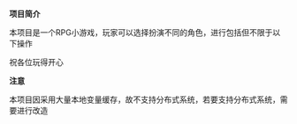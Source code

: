 **项目简介**

本项目是一个RPG小游戏，玩家可以选择扮演不同的角色，进行包括但不限于以下操作

祝各位玩得开心






**注意**

本项目因采用大量本地变量缓存，故不支持分布式系统，若要支持分布式系统，需要进行改造